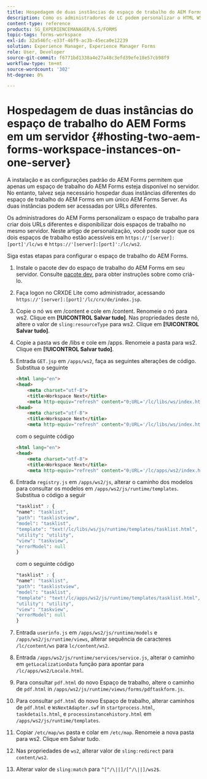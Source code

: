 ```yaml
---
title: Hospedagem de duas instâncias do espaço de trabalho do AEM Forms em um servidor
description: Como os administradores de LC podem personalizar o HTML WS para hospedar duas instâncias em um único servidor acessível por URLs diferentes.
content-type: reference
products: SG_EXPERIENCEMANAGER/6.5/FORMS
topic-tags: forms-workspace
exl-id: 32a546fc-e33f-46f9-ac3b-45eca0e12239
solution: Experience Manager, Experience Manager Forms
role: User, Developer
source-git-commit: f6771bd1338a4e27a48c3efd39efe18e57cb98f9
workflow-type: tm+mt
source-wordcount: '302'
ht-degree: 0%

---
```


# Hospedagem de duas instâncias do espaço de trabalho do AEM Forms em um servidor {#hosting-two-aem-forms-workspace-instances-on-one-server}

A instalação e as configurações padrão do AEM Forms permitem que apenas um espaço de trabalho do AEM Forms esteja disponível no servidor. No entanto, talvez seja necessário hospedar duas instâncias diferentes do espaço de trabalho do AEM Forms em um único AEM Forms Server. As duas instâncias podem ser acessadas por URLs diferentes.

Os administradores do AEM Forms personalizam o espaço de trabalho para criar dois URLs diferentes e disponibilizar dois espaços de trabalho no mesmo servidor. Neste artigo de personalização, você pode supor que os dois espaços de trabalho estão acessíveis em `https://'[server]:[port]'/lc/ws` e `https://'[server]:[port]':/lc/ws2`.

Siga estas etapas para configurar o espaço de trabalho do AEM Forms.

1. Instale o pacote dev do espaço de trabalho do AEM Forms em seu servidor. Consulte [pacote dev](/help/forms/using/introduction-customizing-html-workspace.md#p-crx-package-p), para obter instruções sobre como criá-lo.
1. Faça logon no CRXDE Lite como administrador, acessando `https://'[server]:[port]'/lc/crx/de/index.jsp`.
1. Copie o nó ws em /content e cole em /content. Renomeie o nó para ws2. Clique em **[!UICONTROL Salvar tudo]**. Nas propriedades deste nó, altere o valor de `sling:resourceType` para ws2. Clique em **[!UICONTROL Salvar tudo]**.

1. Copie a pasta ws de /libs e cole em /apps. Renomeie a pasta para ws2. Clique em **[!UICONTROL Salvar tudo]**.
1. Entrada `GET.jsp` em `/apps/ws2`, faça as seguintes alterações de código. Substitua o seguinte

   ```html
   <html lang="en">
   <head>
       <meta charset="utf-8">
       <title>Workspace Next</title>
       <meta http-equiv="refresh" content="0;URL='/lc/libs/ws/index.html'" /><html lang="en">
   <head>
       <meta charset="utf-8">
       <title>Workspace Next</title>
       <meta http-equiv="refresh" content="0;URL='/lc/libs/ws/index.html'" />
   ```

   com o seguinte código

   ```html
   <html lang="en">
   <head>
       <meta charset="utf-8">
       <title>Workspace Next</title>
       <meta http-equiv="refresh" content="0;URL='/lc/apps/ws2/index.html'" />
   ```

1. Entrada `registry.js` em `/apps/ws2/js`, alterar o caminho dos modelos para consultar os modelos em `/apps/ws2/js/runtime/templates`. Substitua o código a seguir

   ```css
   "tasklist" : {
   "name": "tasklist",
   "path": "tasklistview",
   "model": "tasklist",
   "template": "text!/lc/libs/ws/js/runtime/templates/tasklist.html",
   "utility": "utility",
   "view": "taskview",
   "errorModel": null
   }
   ```

   com o seguinte código

   ```css
   "tasklist" : {
   "name": "tasklist",
   "path": "tasklistview",
   "model": "tasklist",
   "template": "text!/lc/apps/ws2/js/runtime/templates/tasklist.html",
   "utility": "utility",
   "view": "taskview",
   "errorModel": null
   }
   ```

1. Entrada `userinfo.js` em `/apps/ws2/js/runtime/models` e `/apps/ws2/js/runtime/views`, alterar sequência de caracteres `/lc/content/ws` para `lc/content/ws2`.

1. Entrada `/apps/ws2/js/runtime/services/service.js`, alterar o caminho em `getLocalizationData` função para apontar para `/lc/apps/ws2/Locale.html`.

1. Para consultar `pdf.html` do novo Espaço de trabalho, altere o caminho de `pdf.html` in `/apps/ws2/js/runtime/views/forms/pdftaskform.js`.

1. Para consultar `pdf.html` do novo Espaço de trabalho, alterar caminhos de `pdf.html` e `WsNextAdapter.swf` in `startprocess.html`, `taskdetails.html`, e `processinstancehistory.html` em `/apps/ws2/js/runtime/templates`.

1. Copiar `/etc/map/ws` pasta e colar em `/etc/map`. Renomeie a nova pasta para ws2. Clique em Salvar tudo.

1. Nas propriedades de `ws2`, alterar valor de `sling:redirect` para `content/ws2`.

1. Alterar valor de `sling:match` para `^[^/\||]/[^/\||]/ws2$`.
